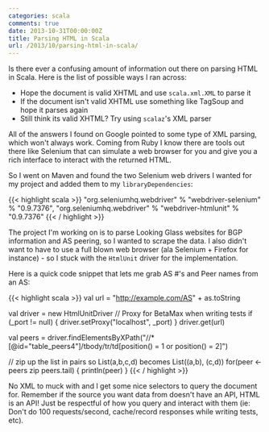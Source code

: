 ```yaml
---
categories: scala
comments: true
date: 2013-10-31T00:00:00Z
title: Parsing HTML in Scala
url: /2013/10/parsing-html-in-scala/
---
```


Is there ever a confusing amount of information out there on parsing HTML in Scala. Here is the list of possible ways I ran across:

* Hope the document is valid XHTML and use `scala.xml.XML` to parse it
* If the document isn't valid XHTML use something like TagSoup and hope it parses again
* Still think its valid XHTML? Try using `scalaz`'s XML parser

All of the answers I found on Google pointed to some type of XML parsing, which won't always work. Coming from Ruby I know there are tools out there like Selenium that can simulate a web browser for you and give you a rich interface to interact with the returned HTML.

So I went on Maven and found the two Selenium web drivers I wanted for my project and added them to my `libraryDependencies`:

{{< highlight scala >}}
    "org.seleniumhq.webdriver" % "webdriver-selenium" % "0.9.7376",
    "org.seleniumhq.webdriver" % "webdriver-htmlunit" % "0.9.7376"
{{< / highlight >}}

The project I'm working on is to parse Looking Glass websites for BGP information and AS peering, so I wanted to scrape the data. I also didn't want to have to use a full blown web browser (ala Selenium + Firefox for instance) - so I stuck with the `HtmlUnit` driver for the implementation.

Here is a quick code snippet that lets me grab AS #'s and Peer names from an AS:

{{< highlight scala >}}
val url = "http://example.com/AS" + as.toString

val driver = new HtmlUnitDriver
// Proxy for BetaMax when writing tests
if (_port != null) {
  driver.setProxy("localhost", _port)
}
driver.get(url)

val peers = driver.findElementsByXPath("//*[@id=\"table_peers4\"]/tbody/tr/td[position() = 1 or position() = 2]")

// zip up the list in pairs so List(a,b,c,d) becomes List((a,b), (c,d))
for(peer <- peers zip peers.tail) {
  println(peer)
}
{{< / highlight >}}

No XML to muck with and I get some nice selectors to query the document for. Remember if the source you want data from doesn't have an API, HTML is an API! Just be respectful of how you query and interact with them (ie: Don't do 100 requests/second, cache/record responses while writing tests, etc).
